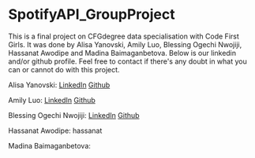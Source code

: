 #  SpotifyAPI_GroupProject

This is a final project on CFGdegree data specialisation with Code First Girls. It was done by Alisa Yanovski, Amily Luo, Blessing Ogechi Nwojiji, Hassanat Awodipe and Madina Baimaganbetova. Below is our linkedin and/or github profile. Feel free to contact if there's any doubt in what you can or cannot do with this project.

Alisa Yanovski: [LinkedIn](https://www.linkedin.com/in/alisa-yanovski/) [Github](https://github.com/noneofthelis)

Amily Luo: [LinkedIn](www.linkedin.com/in/amaliyaluo) [Github](https://github.com/amaliyal)

Blessing Ogechi Nwojiji: [LinkedIn](https://www.linkedin.com/in/blessing-ogechi-nwojiji-89a869b6/) [Github](https://github.com/Blessing-Nwojiji)

Hassanat Awodipe: hassanat

Madina Baimaganbetova:
